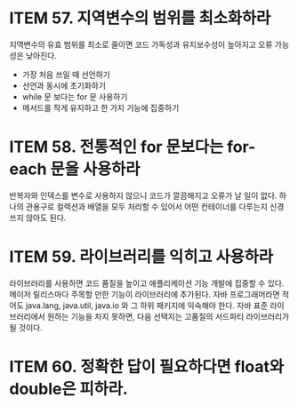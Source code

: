 # ITEM 57. 지역변수의 범위를 최소화하라
지역변수의 유효 범위를 최소로 줄이면 코드 가독성과 유지보수성이 높아지고 오류 가능성은 낮아진다. 
- 가장 처음 쓰일 때 선언하기
- 선언과 동시에 초기화하기
- while 문 보다는 for 문 사용하기
- 메서드를 작게 유지하고 한 가지 기능에 집중하기

# ITEM 58. 전통적인 for 문보다는 for-each 문을 사용하라
반복자와 인덱스를 변수로 사용하지 않으니 코드가 깔끔해지고 오류가 날 일이 없다. 하나의 관용구로 컬렉션과 배열을 모두 처리할 수 있어서 어떤 컨테이너를 다루는지 신경 쓰지 않아도 된다.

# ITEM 59. 라이브러리를 익히고 사용하라
라이브러리를 사용하면 코드 품질을 높이고 애플리케이션 기능 개발에 집중할 수 있다. 메이저 릴리스마다 주목할 만한 기능이 라이브러리에 추가된다. 자바 프로그래머라면 적어도 java.lang, java.util, java.io 와 그 하위 패키지에 익숙해야 한다. 자바 표준 라이브러리에서 원하는 기능을 차지 못하면, 다음 선택지는 고품질의 서드파티 라이브러리가 될 것이다.

# ITEM 60. 정확한 답이 필요하다면 float와 double은 피하라.